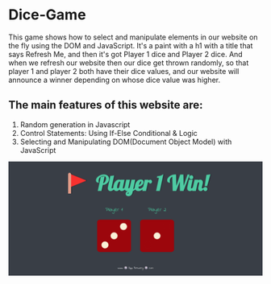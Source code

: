 # Dice-Game

This game shows how to select and manipulate elements in our website on the fly using the DOM and JavaScript.
It's a paint with a h1 with a title that says Refresh Me, and then it's got Player 1 dice and
Player 2 dice.
And when we refresh our website then our dice get thrown randomly, so that player 1 and player 2
both have their dice values, and our website will announce a winner depending on whose dice value
was higher.

## The main features of this website are:

1. Random generation in Javascript
2. Control Statements: Using If-Else Conditional & Logic
3. Selecting and Manipulating DOM(Document Object Model) with JavaScript

![alt text](https://github.com/Anklebracelet24/Dice-Game/blob/main/images/ss-dice.png)
